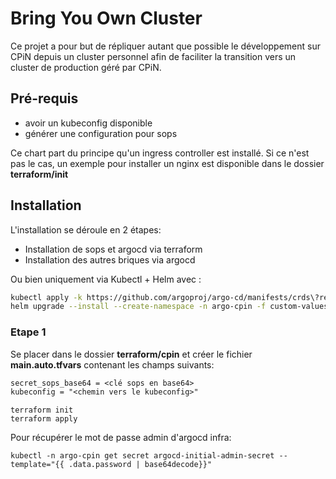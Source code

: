 # Bring You Own Cluster

Ce projet a pour but de répliquer autant que possible le développement sur CPiN depuis un cluster personnel afin de faciliter la transition vers un cluster de production géré par CPiN.

## Pré-requis

- avoir un kubeconfig disponible
- générer une configuration pour sops

Ce chart part du principe qu'un ingress controller est installé. Si ce n'est pas le cas, un exemple pour installer un nginx est disponible dans le dossier **terraform/init**

## Installation

L'installation se déroule en 2 étapes:

- Installation de sops et argocd via terraform
- Installation des autres briques via argocd
 
Ou bien uniquement via Kubectl + Helm avec :
```sh
kubectl apply -k https://github.com/argoproj/argo-cd/manifests/crds\?ref\=stable
helm upgrade --install --create-namespace -n argo-cpin -f custom-values.yaml argocd charts-socle/argo-cd
```

### Etape 1

Se placer dans le dossier **terraform/cpin** et créer le fichier **main.auto.tfvars** contenant les champs suivants:

```txt
secret_sops_base64 = <clé sops en base64>
kubeconfig = "<chemin vers le kubeconfig>"
```

```shell
terraform init
terraform apply
```

Pour récupérer le mot de passe admin d'argocd infra:

```shell
kubectl -n argo-cpin get secret argocd-initial-admin-secret --template="{{ .data.password | base64decode}}"
```

